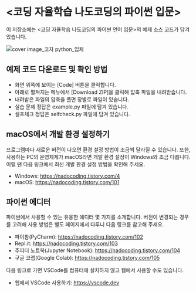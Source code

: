 # <코딩 자율학습 나도코딩의 파이썬 입문> 

이 저장소에는 <코딩 자율학습 나도코딩의 파이썬 언어 입문>의 예제 소스 코드가 담겨 있습니다.

![cover image_코자 python_입체](https://user-images.githubusercontent.com/6995518/217156971-612dba69-93f2-4ae8-b47d-73d05011e710.png)

## 예제 코드 다운로드 및 확인 방법

- 화면 위쪽에 보이는 [Code] 버튼을 클릭합니다.
- 아래로 펼쳐지는 메뉴에서 [Download ZIP]을 클릭해 압축 파일을 내려받습니다. 
- 내려받은 파일의 압축을 풀면 장별로 파일이 있습니다.  
- 실습 문제 정답은 example.py 파일에 담겨 있습니다.
- 셀프체크 정답은 selfcheck.py 파일에 담겨 있습니다.

## macOS에서 개발 환경 설정하기

프로그램마다 새로운 버전이 나오면 환경 설정 방법이 조금씩 달라질 수 있습니다. 또한, 사용하는 PC의 운영체제가 macOS라면 개발 환경 설정이 Windows와 조금 다릅니다. 이럴 땐 다음 링크에서 최신 개발 환경 설정 방법을 확인해 주세요.
- Windows: https://nadocoding.tistory.com/4
- macOS: https://nadocoding.tistory.com/101


## 파이썬 에디터
파이썬에서 사용할 수 있는 유용한 에디터 몇 가지를 소개합니다. 버전이 변경되는 경우를 고려해 사용 방법은 별도 페이지에서 다루니 다음 링크를 참고해 주세요.
- 파이참(PyCharm): https://nadocoding.tistory.com/102
- Repl.it: https://nadocoding.tistory.com/103
- 주피터 노트북(Jupyter Notebook): https://nadocoding.tistory.com/104
- 구글 코랩(Google Colab): https://nadocoding.tistory.com/105

 다음 링크로 가면 VSCode를 컴퓨터에 설치하지 않고 웹에서 사용할 수도 있습니다.
- 웹에서 VSCode 사용하기: https://vscode.dev




